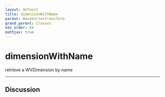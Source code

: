 ```yaml
---
layout: default
title: dimensionWithName
parent: WaveVortexTransform
grand_parent: Classes
nav_order: 84
mathjax: true
---
```


#  dimensionWithName

retrieve a WVDimension by name


---

## Discussion

  
